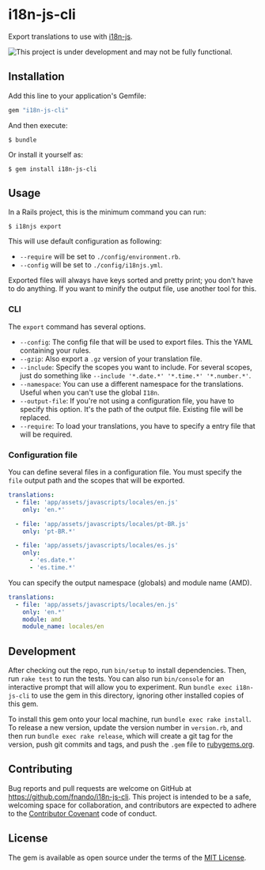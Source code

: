 # i18n-js-cli

Export translations to use with [i18n-js](https://github.com/fnando/i18-js).

![This project is under development and may not be fully functional.](http://messages.hellobits.com/warning.svg?message=This%20project%20is%20under%20development%20and%20may%20not%20be%20fully%20functional.)

## Installation

Add this line to your application's Gemfile:

```ruby
gem "i18n-js-cli"
```

And then execute:

    $ bundle

Or install it yourself as:

    $ gem install i18n-js-cli

## Usage

In a Rails project, this is the minimum command you can run:

```
$ i18njs export
```

This will use default configuration as following:

- `--require` will be set to `./config/environment.rb`.
- `--config` will be set to `./config/i18njs.yml`.

Exported files will always have keys sorted and pretty print; you don't have to do anything. If you want to minify the output file, use another tool for this.

### CLI

The `export` command has several options.

- `--config`: The config file that will be used to export files. This the YAML containing your rules.
- `--gzip`: Also export a `.gz` version of your translation file.
- `--include`: Specify the scopes you want to include. For several scopes, just do something like `--include '*.date.*' '*.time.*' '*.number.*'`.
- `--namespace`: You can use a different namespace for the translations. Useful when you can't use the global `I18n`.
- `--output-file`: If you're not using a configuration file, you have to specify this option. It's the path of the output file. Existing file will be replaced.
- `--require`: To load your translations, you have to specify a entry file that will be required.

### Configuration file

You can define several files in a configuration file. You must specify the `file` output path and the scopes that will be exported.

```yaml
translations:
  - file: 'app/assets/javascripts/locales/en.js'
    only: 'en.*'

  - file: 'app/assets/javascripts/locales/pt-BR.js'
    only: 'pt-BR.*'

  - file: 'app/assets/javascripts/locales/es.js'
    only: 
      - 'es.date.*'
      - 'es.time.*'
```

You can specify the output namespace (globals) and module name (AMD).

```yaml
translations:
  - file: 'app/assets/javascripts/locales/en.js'
    only: 'en.*'
    module: amd
    module_name: locales/en
```

## Development

After checking out the repo, run `bin/setup` to install dependencies. Then, run `rake test` to run the tests. You can also run `bin/console` for an interactive prompt that will allow you to experiment. Run `bundle exec i18n-js-cli` to use the gem in this directory, ignoring other installed copies of this gem.

To install this gem onto your local machine, run `bundle exec rake install`. To release a new version, update the version number in `version.rb`, and then run `bundle exec rake release`, which will create a git tag for the version, push git commits and tags, and push the `.gem` file to [rubygems.org](https://rubygems.org).

## Contributing

Bug reports and pull requests are welcome on GitHub at https://github.com/fnando/i18n-js-cli. This project is intended to be a safe, welcoming space for collaboration, and contributors are expected to adhere to the [Contributor Covenant](http://contributor-covenant.org) code of conduct.

## License

The gem is available as open source under the terms of the [MIT License](http://opensource.org/licenses/MIT).
